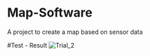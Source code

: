 # Map-Software
A project to create a map based on sensor data

#Test - Result
![Trial_2](https://github.com/user-attachments/assets/1cd8395f-f385-4ce5-b97b-102bec870df6)
